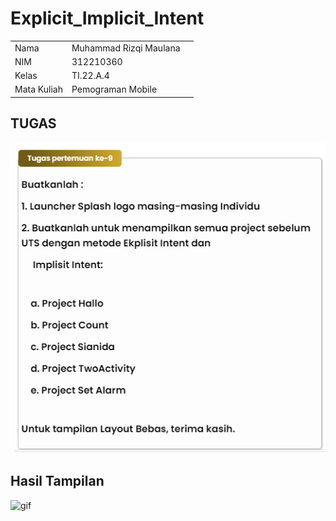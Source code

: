 # Explicit_Implicit_Intent

|  |  |  |
|-----|------|-----|
|Nama|Muhammad Rizqi Maulana|
|NIM|312210360|
|Kelas|TI.22.A.4|
|Mata Kuliah|Pemograman Mobile|


## TUGAS
![img](gambar/1.png)<br>


## Hasil Tampilan

![gif](gambar/hasil.gif)<br>